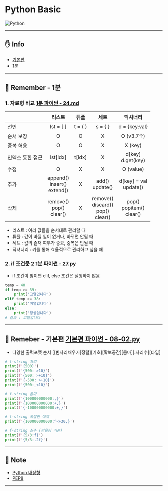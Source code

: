 # Python Basic

<img alt="Python" src ="https://img.shields.io/badge/Python-3776AB.svg?&style=for-the-badge&logo=Python&logoColor=white"/>

___

## ✋ Info
- [기본편](/%EA%B8%B0%EB%B3%B8%ED%8E%B8/)
- [1분](/1%EB%B6%84/)
___

## 📌 Remember - 1분

### 1. 자료형 비교 [1분 파이썬 - 24.md](/1%EB%B6%84/24.md)

||리스트|튜플|세트|딕셔너리|
|:--|:--:|:--:|:--:|:--:|
|선언|lst = [ ]|t = ( )|s = { }|d = {key:val}|
|순서 보장|O|O|X|O (v3.7↑)|
|중복 허용|O|O|X|X (key)|
|인덱스 통한 접근|lst[idx]|t[idx]|X|d[key] <br> d.get(key)|
|수정|O|X|X|O (value)|
|추가|append() <br> insert() <br> extend()|X|add() <br> update()|d[key] = val <br> update()|
|삭제|remove() <br> pop() <br> clear()|X|remove() <br> discard() <br> pop() <br> clear()|pop() <br> popitem() <br> clear()|

- 리스트 : 여러 값들을 순서대로 관리할 때
- 튜플 : 값이 바뀔 일이 없거나, 바뀌면 안될 때
- 세트 : 값의 존재 여부가 중요, 중복은 안될 때
- 딕셔너리 : 키를 통해 효율적으로 관리하고 싶을 때

### 2. if 조건문 2 [1분 파이썬 - 27.py](/1%EB%B6%84/27.py)

- if 조건이 참이면 elif, else 조건은 실행하지 않음
```python
temp = 40
if temp >= 39:
    print('고열입니다')
elif temp >= 38:
    print('미열입니다')
else:
    print('정상입니다')
# 결과 : 고열입니다
```

___

## 📌 Remeber - 기본편 [기본편 파이썬 - 08-02.py](/%EA%B8%B0%EB%B3%B8%ED%8E%B8/08-%EC%9E%85%EC%B6%9C%EB%A0%A5/08-02.py)

- 다양한 출력포맷 순서
 [[빈자리채우기]정렬][기호][확보공간][콤마][.자리수][타입]
```python
# f-string 자리
print(f'{500}')
print(f'{500: >10}')
print(f'{500: >+10}')
print(f'{-500: >+10}')
print(f'{500:_<10}')

# f-string 콤마
print(f'{100000000000:,}')
print(f'{100000000000:+,}')
print(f'{-100000000000:+,}')

# f-string 복잡한 예제
print(f'{100000000000:^<+30,}')

# f-string 실수 (반올림 기본)
print(f'{5/3:f}')
print(f'{5/3:.2f}')
```


___

## 📜 Note
- [Python 내장형](https://docs.python.org/ko/3/library/stdtypes.html)
- [PEP8](https://peps.python.org/pep-0008/)
___